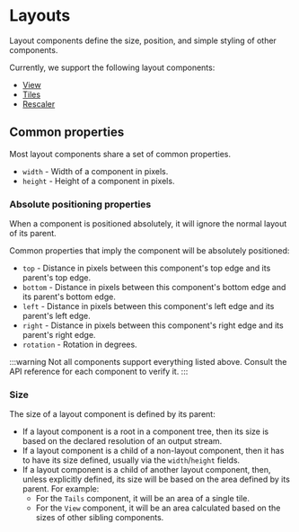 # Layouts

Layout components define the size, position, and simple styling of other components.

Currently, we support the following layout components:
- [View](../api/components/View)
- [Tiles](../api/components/Tiles)
- [Rescaler](../api/components/Rescaler)

## Common properties

Most layout components share a set of common properties.

- `width` - Width of a component in pixels.
- `height` - Height of a component in pixels.

### Absolute positioning properties

When a component is positioned absolutely, it will ignore the normal layout of its parent.

Common properties that imply the component will be absolutely positioned:

- `top` - Distance in pixels between this component's top edge and its parent's top edge.
- `bottom` - Distance in pixels between this component's bottom edge and its parent's bottom edge.
- `left` - Distance in pixels between this component's left edge and its parent's left edge.
- `right` - Distance in pixels between this component's right edge and its parent's right edge.
- `rotation` - Rotation in degrees.

:::warning
Not all components support everything listed above. Consult the API reference for each component to verify it.
:::

### Size

The size of a layout component is defined by its parent:
- If a layout component is a root in a component tree, then its size is based on the declared resolution of an output stream.
- If a layout component is a child of a non-layout component, then it has to have its size defined, usually via the `width`/`height` fields.
- If a layout component is a child of another layout component, then, unless explicitly defined, its size will be based on the area defined by its parent. For example:
  - For the `Tails` component, it will be an area of a single tile.
  - For the `View` component, it will be an area calculated based on the sizes of other sibling components.


